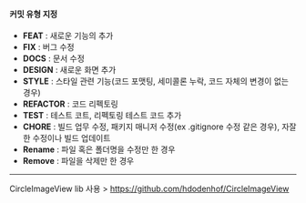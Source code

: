 #### 커밋 유형 지정
* <b>FEAT</b> : 새로운 기능의 추가
* <b>FIX</b> : 버그 수정
* <b>DOCS</b> : 문서 수정
* <b>DESIGN</b> : 새로운 화면 추가
* <b>STYLE</b> : 스타일 관련 기능(코드 포맷팅, 세미콜론 누락, 코드 자체의 변경이 없는 경우)
* <b>REFACTOR</b> : 코드 리펙토링
* <b>TEST</b> : 테스트 코트, 리펙토링 테스트 코드 추가
* <b>CHORE</b> : 빌드 업무 수정, 패키지 매니저 수정(ex .gitignore 수정 같은 경우),  자잘한 수정이나 빌드 업데이트
* <b>Rename</b> : 파일 혹은 폴더명을 수정만 한 경우
* <b>Remove</b> : 파일을 삭제만 한 경우


---
CircleImageView lib 사용 > https://github.com/hdodenhof/CircleImageView
